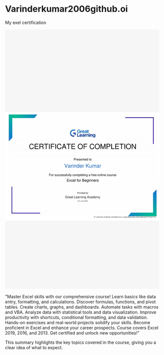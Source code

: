 # Varinderkumar2006github.oi
My exel certification 

![image](https://github.com/Varindercoder1110/Varinderkumar2006github.oi/blob/0b382e6d88625e238ab659fbe6683910a0029979/Screenshot_2024-07-30-12-49-55-56_439a3fec0400f8974d35eed09a31f914.jpg)




"Master Excel skills with our comprehensive course! Learn basics like data entry, formatting, and calculations. Discover formulas, functions, and pivot tables. Create charts, graphs, and dashboards. Automate tasks with macros and VBA. Analyze data with statistical tools and data visualization. Improve productivity with shortcuts, conditional formatting, and data validation. Hands-on exercises and real-world projects solidify your skills. Become proficient in Excel and enhance your career prospects. Course covers Excel 2019, 2016, and 2013. Get certified and unlock new opportunities!"

This summary highlights the key topics covered in the course, giving you a clear idea of what to expect.

